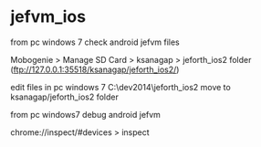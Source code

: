 jefvm_ios
=========
from pc windows 7 check android jefvm files

Mobogenie > Manage SD Card > ksanagap > jeforth_ios2 folder
(ftp://127.0.0.1:35518/ksanagap/jeforth_ios2/)

edit files in pc windows 7 C:\dev2014\jeforth_ios2
move to ksanagap/jeforth_ios2 folder

from pc windows7 debug android jefvm

chrome://inspect/#devices > inspect